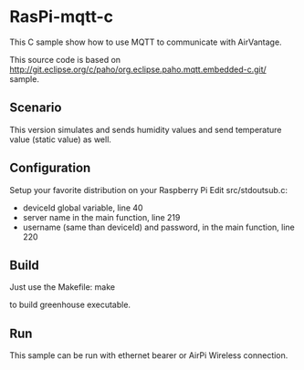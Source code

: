 RasPi-mqtt-c
============

This C sample show how to use MQTT to communicate with AirVantage.

This source code is based on http://git.eclipse.org/c/paho/org.eclipse.paho.mqtt.embedded-c.git/ sample.

Scenario
--------

This version simulates and sends humidity values and send temperature value (static value) as well.

Configuration
-------------
Setup your favorite distribution on your Raspberry Pi
Edit src/stdoutsub.c:
 - deviceId global variable, line 40
 - server name in the main function, line 219
 - username (same than deviceId) and password, in the main function, line 220

Build
-----
Just use the Makefile:
make

to build greenhouse executable.

Run
---

This sample can be run with ethernet bearer or AirPi Wireless connection.
